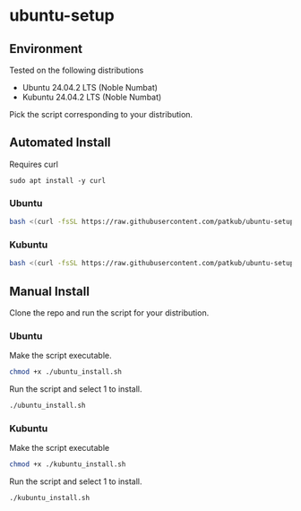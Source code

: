 # ubuntu-setup

## Environment

Tested on the following distributions
  - Ubuntu 24.04.2 LTS (Noble Numbat)
  - Kubuntu 24.04.2 LTS (Noble Numbat)

Pick the script corresponding to your distribution.

## Automated Install

Requires curl
```
sudo apt install -y curl
```

### Ubuntu
```bash
bash <(curl -fsSL https://raw.githubusercontent.com/patkub/ubuntu-setup/refs/heads/main/ubuntu_install.sh)
```

### Kubuntu
```bash
bash <(curl -fsSL https://raw.githubusercontent.com/patkub/ubuntu-setup/refs/heads/main/kubuntu_install.sh)
```

## Manual Install

Clone the repo and run the script for your distribution.

### Ubuntu

Make the script executable.
```bash
chmod +x ./ubuntu_install.sh
```

Run the script and select 1 to install.
```bash
./ubuntu_install.sh
```

### Kubuntu

Make the script executable
```bash
chmod +x ./kubuntu_install.sh
```

Run the script and select 1 to install.
```bash
./kubuntu_install.sh
```
